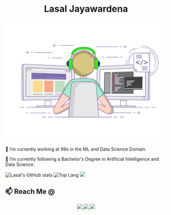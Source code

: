 <p align="center">
  <h1 align="center"> Lasal Jayawardena  </h1>
</p>

<p align="center">
  <img src="stats.gif"/>
</p>

<div style="dislay:flex; flex-direction:column">


🔭 I’m currently working at 99x in the ML and Data Science Domain.

🌱 I’m currently following a Bachelor's Degree in Artificial Intelligence and Data Science.



<div style="justify-content:center">
  
 <image alt="Lasal's GitHub stats" src="https://github-readme-stats.vercel.app/api?username=LasalJayawardena&show_icons=true&theme=algolia&count_private=true"/>
 
 <img alt="Top Lang" src="https://github-readme-stats.vercel.app/api/top-langs/?username=LasalJayawardena&langs_count=3&theme=algolia&count_private=true"/>
 
 <img src="https://github-readme-streak-stats.herokuapp.com/?user=LasalJayawardena&theme=cobalt"/>
</div>

## 📫 Reach Me @

<p align="center">
 <a href="https://www.linkedin.com/in/lasal-jayawardena/">
  <img src="https://img.shields.io/badge/connect-%230077B5.svg?&style=for-the-badge&logo=linkedin&logoColor=white" />
 </a>
 <a href="https://www.kaggle.com/lasaljaywardena">
  <img src="https://img.shields.io/badge/follow-%230077B5.svg?&style=for-the-badge&logo=kaggle&logoColor=green" />
 </a> 
 <a href="mailto:lasaljayawardena@icloud.com">
  <img src="https://img.shields.io/badge/email-%23C14438.svg?&style=for-the-badge&logo=Gmail&logoColor=white" />
 </a>
</p>


